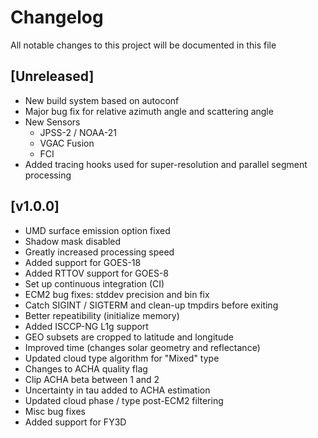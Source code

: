 # Changelog
All notable changes to this project will be documented in this file

## [Unreleased]

- New build system based on autoconf
- Major bug fix for relative azimuth angle and scattering angle
- New Sensors
    - JPSS-2 / NOAA-21
    - VGAC Fusion
    - FCI
- Added tracing hooks used for super-resolution and parallel segment processing

## [v1.0.0]

- UMD surface emission option fixed
- Shadow mask disabled
- Greatly increased processing speed
- Added support for GOES-18
- Added RTTOV support for GOES-8
- Set up continuous integration (CI)
- ECM2 bug fixes: stddev precision and bin fix
- Catch SIGINT / SIGTERM and clean-up tmpdirs before exiting
- Better repeatibility (initialize memory)
- Added ISCCP-NG L1g support
- GEO subsets are cropped to latitude and longitude
- Improved time (changes solar geometry and reflectance)
- Updated cloud type algorithm for "Mixed" type
- Changes to ACHA quality flag
- Clip ACHA beta between 1 and 2
- Uncertainty in tau added to ACHA estimation
- Updated cloud phase / type post-ECM2 filtering
- Misc bug fixes
- Added support for FY3D


